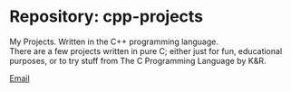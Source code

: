 # Repository: cpp-projects #
My Projects. Written in the C++ programming language.  
There are a few projects written in pure C; either
just for fun, educational purposes, or to try
stuff from The C Programming Language by K&R.

[Email](mailto:brianc2788@gmail.com)
